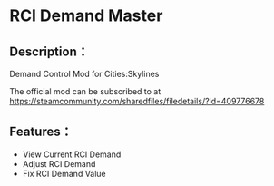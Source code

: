 # RCI Demand Master

## Description：
Demand Control Mod for Cities:Skylines

The official mod can be subscribed to at https://steamcommunity.com/sharedfiles/filedetails/?id=409776678

## Features：
* View Current RCI Demand
* Adjust RCI Demand
* Fix RCI Demand Value

